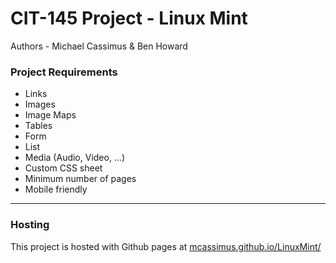 # CIT-145 Project - Linux Mint
Authors - Michael Cassimus & Ben Howard

### Project Requirements
- Links
- Images
- Image Maps
- Tables
- Form
- List
- Media (Audio, Video, ...)
- Custom CSS sheet
- Minimum number of pages
- Mobile friendly

----------
### Hosting
This project is hosted with Github pages at
[mcassimus.github.io/LinuxMint/](https://mcassimus.github.io/LinuxMint/pages/index.html)
